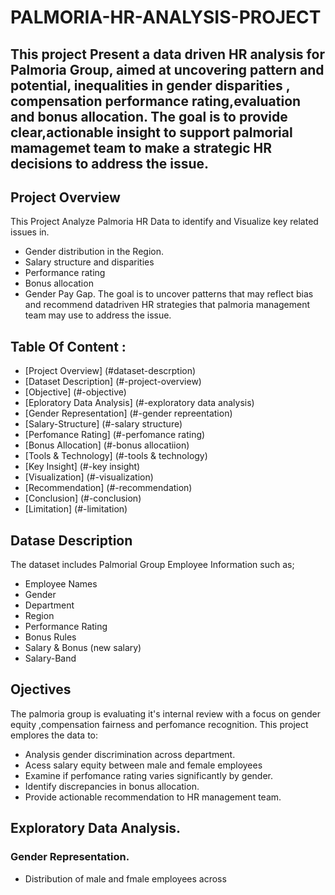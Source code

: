 # PALMORIA-HR-ANALYSIS-PROJECT
This project Present a data driven HR analysis for Palmoria Group, aimed at uncovering pattern and potential, inequalities in gender disparities , compensation  performance rating,evaluation and bonus allocation.
    The goal is to provide clear,actionable insight to support palmorial mamagemet team to make a strategic HR decisions to address the issue.
-------------------------------------------------------------------------------------------------------------------------------
## Project Overview
This Project Analyze Palmoria HR Data to identify and Visualize key related issues in.
   - Gender distribution in the Region.
   - Salary structure and disparities
   - Performance rating
   - Bonus allocation
   - Gender Pay Gap.
The goal is to uncover patterns that may reflect bias and recommend datadriven HR strategies that palmoria management team may use to address the issue.

## Table Of Content :
  - [Project Overview] (#dataset-descrption)
  - [Dataset Description] (#-project-overview)
  - [Objective] (#-objective)
  - [Eploratory Data Analysis] (#-exploratory data analysis)
  - [Gender Representation] (#-gender repreentation)
  - [Salary-Structure] (#-salary structure)
  - [Perfomance Rating] (#-perfomance rating)
  - [Bonus Allocation] (#-bonus allocatiion)
  - [Tools & Technology] (#-tools & technology)
  - [Key Insight] (#-key insight)
  - [Visualization] (#-visualization)
  - [Recommendation] (#-recommendation)
  - [Conclusion] (#-conclusion)
  - [Limitation] (#-limitation)
## Datase Description
The dataset includes Palmorial Group Employee Information such as;
- Employee Names
- Gender
- Department
- Region
- Performance Rating
- Bonus Rules
- Salary & Bonus (new salary)
- Salary-Band

## Ojectives
 The palmoria group is evaluating it's internal review with a focus on gender equity ,compensation fairness and perfomance recognition. This project emplores the data to:
- Analysis gender discrimination across department.
- Acess salary equity between male and female  employees
- Examine  if perfomance rating varies significantly by gender.
- Identify discrepancies in bonus allocation.
- Provide actionable recommendation to HR management team.
## Exploratory Data Analysis.
### Gender Representation.
- Distribution of male and fmale employees across


